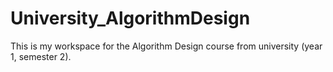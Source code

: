 # University_AlgorithmDesign
This is my workspace for the Algorithm Design course from university (year 1, semester 2).
